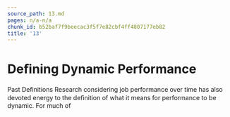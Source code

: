 ```yaml
---
source_path: 13.md
pages: n/a-n/a
chunk_id: b52baf7f9beecac3f5f7e82cbf4ff4807177eb82
title: '13'
---
```

# Deﬁning Dynamic Performance

Past Deﬁnitions Research considering job performance over time has also devoted energy to the deﬁnition of what it means for performance to be dynamic. For much of
